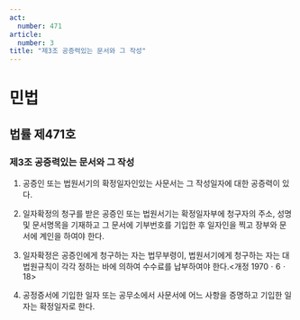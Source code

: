 ```yaml
---
act:
  number: 471
article:
  number: 3
title: "제3조 공증력있는 문서와 그 작성"
---
```

# 민법

## 법률 제471호

### 제3조 공증력있는 문서와 그 작성

1. 공증인 또는 법원서기의 확정일자인있는 사문서는 그 작성일자에 대한 공증력이 있다.

2. 일자확정의 청구를 받은 공증인 또는 법원서기는 확정일자부에 청구자의 주소, 성명 및 문서명목을 기재하고 그 문서에 기부번호를 기입한 후 일자인을 찍고 장부와 문서에 계인을 하여야 한다.

3. 일자확정은 공증인에게 청구하는 자는 법무부령이, 법원서기에게 청구하는 자는 대법원규칙이 각각 정하는 바에 의하여 수수료를 납부하여야 한다.<개정 1970ㆍ6ㆍ18>

4. 공정증서에 기입한 일자 또는 공무소에서 사문서에 어느 사항을 증명하고 기입한 일자는 확정일자로 한다.

